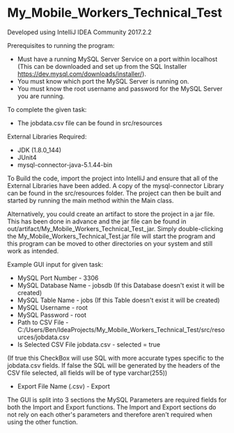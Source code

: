 # My_Mobile_Workers_Technical_Test
Developed using IntelliJ IDEA Community 2017.2.2

Prerequisites to running the program:
- Must have a running MySQL Server Service on a port within localhost (This can be downloaded and set up from the SQL Installer https://dev.mysql.com/downloads/installer/).
- You must know which port the MySQL Server is running on.
- You must know the root username and password for the MySQL Server you are running.

To complete the given task:
- The jobdata.csv file can be found in src/resources

External Libraries Required:
- JDK (1.8.0_144)
- JUnit4
- mysql-connector-java-5.1.44-bin

To Build the code, import the project into IntelliJ and ensure that all of the External Libraries have been added. 
A copy of the mysql-connector Library can be found in the src/resources folder.
The project can then be built and started by running the main method within the Main class.

Alternatively, you could create an artifact to store the project in a jar file.
This has been done in advance and the jar file can be found in out/artifact/My_Mobile_Workers_Technical_Test_jar.
Simply double-clicking the My_Mobile_Workers_Technical_Test.jar file will start the program and this program can be moved to other directories on your system and still work as intended.

Example GUI input for given task:
- MySQL Port Number - 3306
- MySQL Database Name - jobsdb (If this Database doesn't exist it will be created)
- MySQL Table Name - jobs (If this Table doesn't exist it will be created)
- MySQL Username - root
- MySQL Password - root
- Path to CSV File - C:/Users/Ben/IdeaProjects/My_Mobile_Workers_Technical_Test/src/resources/jobdata.csv
- Is Selected CSV File jobdata.csv - selected = true

(If true this CheckBox will use SQL with more accurate types specific to the jobdata.csv fields.
If false the SQL will be generated by the headers of the CSV file selected, all fields will be of type varchar(255))
- Export File Name (.csv) - Export

The GUI is split into 3 sections the MySQL Parameters are required fields for both the Import and Export functions.
The Import and Export sections do not rely on each other's parameters and therefore aren't required when using the other function.